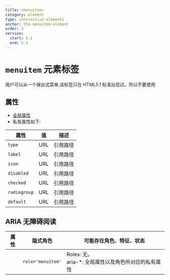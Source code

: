```yaml
---
title: <menuitem>
category: element
type: interactive-elements
anchor: the-menuitem-element
order: 3
version:
  start: 5.1
  end: 5.1
---
```


# `menuitem` 元素标签

用户可以从一个弹出式菜单,该标签只在 HTML5.1 标准出现过。所以不要使用

## 属性

* [全局属性](/front-end/HTML/attribute#anchor-全局属性)
* 私有属性如下:

| 属性 | 值 | 描述 |
| ---- | ---- | ---- |
| `type` | URL | 引用路径 |
| `label` | URL | 引用路径 |
| `icon` | URL | 引用路径 |
| `disabled` | URL | 引用路径 |
| `checked` | URL | 引用路径 |
| `radiogroup` | URL | 引用路径 |
| `default` | URL | 引用路径 |

## ARIA 无障碍阅读

| 属性 | 隐式角色 | 可能存在角色、特征、状态 |
| ---- | ---- | ---- |
| | `role='menuitem'` | Roles: 无。 <br> aria-*: 全局属性以及角色所对应的私有属性 |
